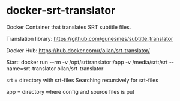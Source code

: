 # docker-srt-translator
Docker Container that translates SRT subtitle files.


Translation library: https://github.com/gunesmes/subtitle_translator

Docker Hub: https://hub.docker.com/r/ollan/srt-translator/

Start: docker run --rm -v /opt/srttranslator:/app -v /media/srt:/srt --name=srt-translator ollan/srt-translator

srt = directory with srt-files
Searching recursively for srt-files

app = directory where config and source files is put
